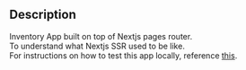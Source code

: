 ## Description
Inventory App built on top of Nextjs pages router.  
To understand what Nextjs SSR used to be like.  
For instructions on how to test this app locally, reference [this](../README.md#testing-out-the-app-locally).
